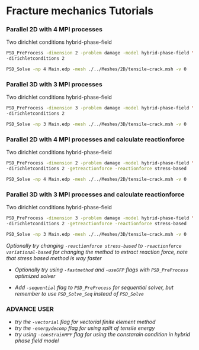 # Fracture mechanics Tutorials #


### Parallel 2D with 4 MPI processes ###

Two dirichlet conditions hybrid-phase-field

```bash
PSD_PreProcess -dimension 2 -problem damage -model hybrid-phase-field \
-dirichletconditions 2
```

```bash
PSD_Solve -np 4 Main.edp -mesh ./../Meshes/2D/tensile-crack.msh -v 0
```




### Parallel 3D with 3 MPI processes ###

Two dirichlet conditions hybrid-phase-field

```bash
PSD_PreProcess -dimension 3 -problem damage -model hybrid-phase-field \
-dirichletconditions 2
```

```bash
PSD_Solve -np 3 Main.edp -mesh ./../Meshes/3D/tensile-crack.msh -v 0
```





### Parallel 2D with 4 MPI processes and calculate reactionforce ###

Two dirichlet conditions hybrid-phase-field

```bash
PSD_PreProcess -dimension 2 -problem damage -model hybrid-phase-field \
-dirichletconditions 2 -getreactionforce -reactionforce stress-based
```

```bash
PSD_Solve -np 4 Main.edp -mesh ./../Meshes/2D/tensile-crack.msh -v 0
```





### Parallel 3D with 3 MPI processes and calculate reactionforce ###

Two dirichlet conditions hybrid-phase-field

```bash
PSD_PreProcess -dimension 3 -problem damage -model hybrid-phase-field \
-dirichletconditions 2 -getreactionforce -reactionforce stress-based
```

```bash
PSD_Solve -np 3 Main.edp -mesh ./../Meshes/3D/tensile-crack.msh -v 0
```

*Optionally try changing `-reactionforce stress-based` to `-reactionforce variational-based` for changing the method to extract reaction force, note that stress based method is way faster*





- *Optionally try using `-fastmethod` and `-useGFP` flags with `PSD_PreProcess` optimized solver*

- *Add `-sequential` flag to `PSD_PreProcess` for sequential solver, but remember to use `PSD_Solve_Seq` instead of `PSD_Solve`*

### ADVANCE USER ###

- *try the `-vectorial` flag for vectorial finite element method*
- *try the `-energydecomp` flag for using split of tensile energy*
- *try using `-constrainHPF` flag for using the constarain condition in hybrid phase field model*
